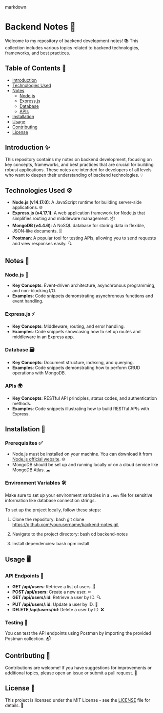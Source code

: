markdown
# Backend Notes 🚀

Welcome to my repository of backend development notes! 📚 This collection includes various topics related to backend technologies, frameworks, and best practices.

## Table of Contents 📑

- [Introduction](#introduction)
- [Technologies Used](#technologies-used)
- [Notes](#notes)
  - [Node.js](#nodejs)
  - [Express.js](#expressjs)
  - [Database](#database)
  - [APIs](#apis)
- [Installation](#installation)
- [Usage](#usage)
- [Contributing](#contributing)
- [License](#license)

## Introduction ✨

This repository contains my notes on backend development, focusing on key concepts, frameworks, and best practices that are crucial for building robust applications. These notes are intended for developers of all levels who want to deepen their understanding of backend technologies. 💡

## Technologies Used ⚙

- **Node.js (v14.17.0)**: A JavaScript runtime for building server-side applications. 🌐
- **Express.js (v4.17.1)**: A web application framework for Node.js that simplifies routing and middleware management. 📦
- **MongoDB (v4.4.6)**: A NoSQL database for storing data in flexible, JSON-like documents. 🗄
- **Postman**: A popular tool for testing APIs, allowing you to send requests and view responses easily. 🔍

## Notes 📝

### Node.js 🌟

- **Key Concepts**: Event-driven architecture, asynchronous programming, and non-blocking I/O.
- **Examples**: Code snippets demonstrating asynchronous functions and event handling.

### Express.js ⚡

- **Key Concepts**: Middleware, routing, and error handling.
- **Examples**: Code snippets showcasing how to set up routes and middleware in an Express app.

### Database 🗃

- **Key Concepts**: Document structure, indexing, and querying.
- **Examples**: Code snippets demonstrating how to perform CRUD operations with MongoDB.

### APIs 🌍

- **Key Concepts**: RESTful API principles, status codes, and authentication methods.
- **Examples**: Code snippets illustrating how to build RESTful APIs with Express.

## Installation 🔧

### Prerequisites ✅

- Node.js must be installed on your machine. You can download it from [Node.js official website](https://nodejs.org/). 🌐
- MongoDB should be set up and running locally or on a cloud service like MongoDB Atlas. ☁

### Environment Variables 🛠

Make sure to set up your environment variables in a `.env` file for sensitive information like database connection strings.

To set up the project locally, follow these steps:

1. Clone the repository:
   bash
   git clone https://github.com/yourusername/backend-notes.git
   

2. Navigate to the project directory:
   bash
   cd backend-notes
   

3. Install dependencies:
   bash
   npm install
   

## Usage 🖥

### API Endpoints 📡

- **GET /api/users**: Retrieve a list of users. 👥
- **POST /api/users**: Create a new user. ✏
- **GET /api/users/:id**: Retrieve a user by ID. 🔍
- **PUT /api/users/:id**: Update a user by ID. 🔄
- **DELETE /api/users/:id**: Delete a user by ID. ❌

### Testing 🧪

You can test the API endpoints using Postman by importing the provided Postman collection. 📬

## Contributing 🤝

Contributions are welcome! If you have suggestions for improvements or additional topics, please open an issue or submit a pull request. 🌈

## License 📜

This project is licensed under the MIT License - see the [LICENSE](LICENSE) file for details. 📘
